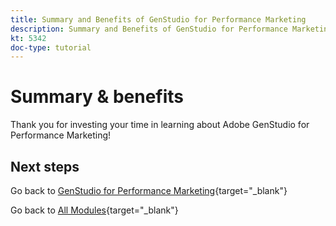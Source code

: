 ```yaml
---
title: Summary and Benefits of GenStudio for Performance Marketing
description: Summary and Benefits of GenStudio for Performance Marketing
kt: 5342
doc-type: tutorial
---
```

# Summary & benefits

Thank you for investing your time in learning about Adobe GenStudio for Performance Marketing! 


## Next steps

Go back to [GenStudio for Performance Marketing](./genstudio.md){target="_blank"}

Go back to [All Modules](./../../../overview.md){target="_blank"}
